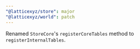 ```yaml
---
"@latticexyz/store": major
"@latticexyz/world": patch
---
```


Renamed `StoreCore`'s `registerCoreTables` method to `registerInternalTables`.
